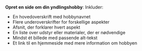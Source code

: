 **Opret en side om din yndlingshobby**: Inkluder:
   - En hovedoverskrift med hobbynavnet
   - Flere underoverskrifter for forskellige aspekter
   - Afsnit, der forklarer hvert aspekt
   - En liste over udstyr eller materialer, der er nødvendige
   - Mindst ét billede med passende alt-tekst
   - Et link til en hjemmeside med mere information om hobbyen